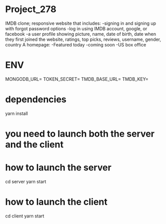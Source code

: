 # Project_278
IMDB clone; 
responsive website that includes:
    -signing in and signing up with forgot password options
    -log in using IMDB account, google, or facebook
    -a user profile showing picture, name, date of birth, date when they first joined the website, ratings, top picks, reviews, username, gender, country
    A homepage:
        -Featured today
        -coming soon
        -US box office
    
# ENV
MONGODB_URL= 
TOKEN_SECRET= 
TMDB_BASE_URL= 
TMDB_KEY= 

# dependencies
yarn install

# you need to launch both the server and the client 
# how to launch the server
cd server
yarn start

# how to launch the client
cd client
yarn start
